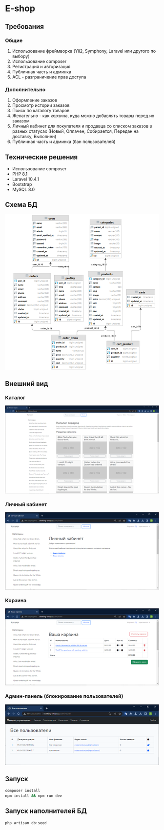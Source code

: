 # E-shop 

## Требования

### Общие
1. Использование фреймворка (Yii2, Symphony, Laravel или другого по выбору)
2. Использование composer
3. Регистрация и авторизация
4. Публичная часть и админка
5. ACL - разграничение прав доступа

### Дополнительно
1. Оформление заказов
2. Просмотр истории заказов
3. Поиск по каталогу товаров
4. Желательно - как корзина, куда можно добавлять товары перед их заказом
5. Личный кабинет для покупателя и продавца со списком заказов в разных статусах (Новый, Оплачен, Собирается, Передан на доставку, Выполнен)
6. Публичная часть и админка (бан пользователей)

## Технические решения
* Использование composer
* PHP 8.1
* Laravel 10.4.1
* Bootstrap
* MySQL 8.0

## Схема БД

![db-schema](pics/db-schema.png)


## Внешний вид

### Каталог
![catalog.png](pics/catalog.png)

### Личный кабинет
![account.png](pics/account.png)

### Корзина
![cart.png](pics/cart.png)

### Админ-панель (блокирование пользователей)
![admin.png](pics/admin.png)

## Запуск
```bash
composer install
npm install && npm run dev
```

## Запуск наполнителей БД
```bash
php artisan db:seed
```
